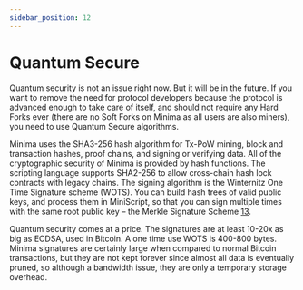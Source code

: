```yaml
---
sidebar_position: 12
---
```


# Quantum Secure

Quantum security is not an issue right now. But it will be in the future. If you want to remove the need for protocol developers because the protocol is advanced enough to take care of itself, and should not require any Hard Forks ever (there are no Soft Forks on Minima as all users are also miners), you need to use Quantum Secure algorithms.

Minima uses the SHA3-256 hash algorithm for Tx-PoW mining, block and transaction hashes, proof chains, and signing or verifying data. All of the cryptographic security of Minima is provided by hash functions. The scripting language supports SHA2-256 to allow cross-chain hash lock contracts with legacy chains. The signing algorithm is the Winternitz One Time Signature scheme (WOTS). You can build hash trees of valid public keys, and process them in MiniScript, so that you can sign multiple times with the same root public key – the Merkle Signature Scheme [13](/docs/learn/minimawhitepaper/specialthanksto).

Quantum security comes at a price. The signatures are at least 10-20x as big as ECDSA, used in Bitcoin. A one time use WOTS is 400-800 bytes. Minima signatures are certainly large when compared to normal Bitcoin transactions, but they are not kept forever since almost all data is eventually pruned, so although a bandwidth issue, they are only a temporary storage overhead.



